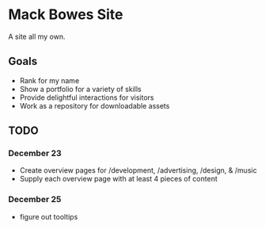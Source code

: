 # Mack Bowes Site

A site all my own.

## Goals

- Rank for my name
- Show a portfolio for a variety of skills
- Provide delightful interactions for visitors
- Work as a repository for downloadable assets

## TODO
### December 23
- Create overview pages for /development, /advertising, /design, & /music
- Supply each overview page with at least 4 pieces of content
### December 25
- figure out tooltips
